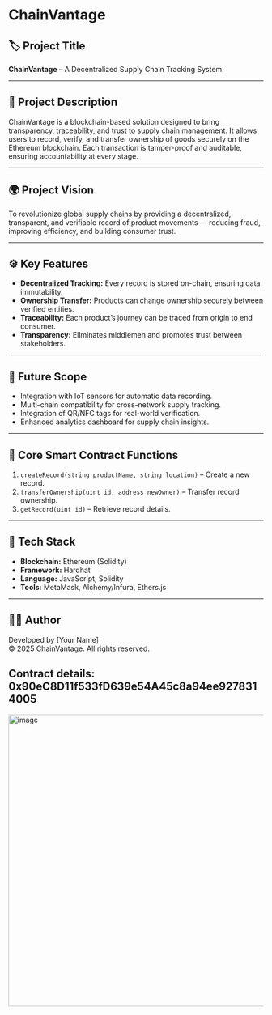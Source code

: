 # ChainVantage

## 🏷️ Project Title
**ChainVantage** – A Decentralized Supply Chain Tracking System

---

## 📝 Project Description
ChainVantage is a blockchain-based solution designed to bring transparency, traceability, and trust to supply chain management. It allows users to record, verify, and transfer ownership of goods securely on the Ethereum blockchain. Each transaction is tamper-proof and auditable, ensuring accountability at every stage.

---

## 🌍 Project Vision
To revolutionize global supply chains by providing a decentralized, transparent, and verifiable record of product movements — reducing fraud, improving efficiency, and building consumer trust.

---

## ⚙️ Key Features
- **Decentralized Tracking:** Every record is stored on-chain, ensuring data immutability.
- **Ownership Transfer:** Products can change ownership securely between verified entities.
- **Traceability:** Each product’s journey can be traced from origin to end consumer.
- **Transparency:** Eliminates middlemen and promotes trust between stakeholders.

---

## 🚀 Future Scope
- Integration with IoT sensors for automatic data recording.
- Multi-chain compatibility for cross-network supply tracking.
- Integration of QR/NFC tags for real-world verification.
- Enhanced analytics dashboard for supply chain insights.

---

## 🧠 Core Smart Contract Functions
1. `createRecord(string productName, string location)` – Create a new record.
2. `transferOwnership(uint id, address newOwner)` – Transfer record ownership.
3. `getRecord(uint id)` – Retrieve record details.

---

## 🧩 Tech Stack
- **Blockchain:** Ethereum (Solidity)
- **Framework:** Hardhat
- **Language:** JavaScript, Solidity
- **Tools:** MetaMask, Alchemy/Infura, Ethers.js

---

## 🧑‍💻 Author
Developed by [Your Name]  
© 2025 ChainVantage. All rights reserved.
## Contract details: 0x90eC8D11f533fD639e54A45c8a94ee9278314005
<img width="1366" height="577" alt="image" src="https://github.com/user-attachments/assets/cf639332-064f-484d-9506-82457a9b669a" />
